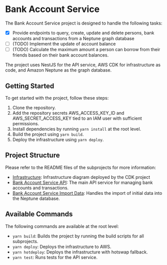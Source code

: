 # Bank Account Service

The Bank Account Service project is designed to handle the following tasks:

- [x] Provide endpoints to query, create, update and delete persons, bank accounts and transactions from a Neptune graph database
- [ ] (TODO) Implement the update of account balance
- [ ] (TODO) Calculate the maximum amount a person can borrow from their friends based on their bank account balances.

The project uses NestJS for the API service, AWS CDK for infrastructure as code, and Amazon Neptune as the graph database.

## Getting Started

To get started with the project, follow these steps:

1. Clone the repository.
2. Add the repository secrets AWS_ACCESS_KEY_ID and AWS_SECRET_ACCESS_KEY tied to an IAM user with sufficient permissions.
3. Install dependencies by running `yarn install` at the root level.
4. Build the project using `yarn build`.
5. Deploy the infrastructure using `yarn deploy`.

## Project Structure

Please refer to the README files of the subprojects for more information:

- [Infrastructure](infrastructure/README.md): Infrastructure diagram deployed by the CDK project
- [Bank Account Service API](services/bankaccount-service-api/README.md): The main API service for managing bank accounts and transactions.
- [Bank Account Service Import Data](services/bankaccount-service-importdata/README.md): Handles the import of initial data into the Neptune database.

## Available Commands

The following commands are available at the root level:

- `yarn build`: Builds the project by running the build scripts for all subprojects.
- `yarn deploy`: Deploys the infrastructure to AWS.
- `yarn hotdeploy`: Deploys the infrastructure with hotswap fallback.
- `yarn test`: Runs tests for the API service.
